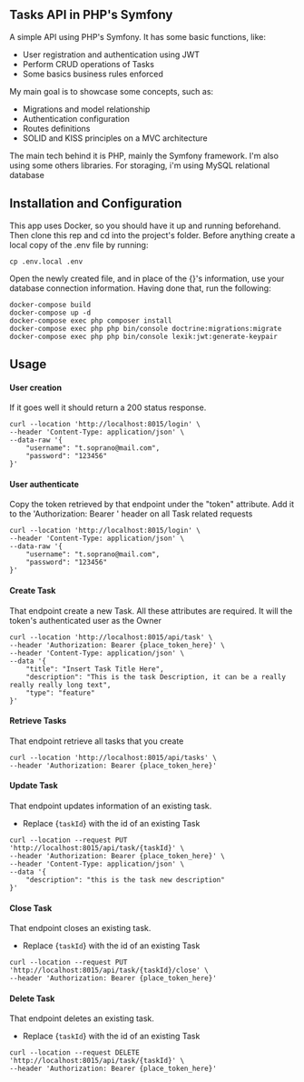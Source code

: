 ## Tasks API in PHP's Symfony
A simple API using PHP's Symfony. It has some basic functions, like:

- User registration and authentication using JWT
- Perform CRUD operations of Tasks
- Some basics business rules enforced

My main goal is to showcase some concepts, such as:

- Migrations and model relationship
- Authentication configuration
- Routes definitions
- SOLID and KISS principles on a MVC architecture

The main tech behind it is PHP, mainly the Symfony framework. I'm also using some others libraries. For storaging, i'm using MySQL relational database

## Installation and Configuration
This app uses Docker, so you should have it up and running beforehand. Then clone this rep and cd into the project's folder. Before anything create a local copy of the .env file by running: 
```
cp .env.local .env
```
Open the newly created file, and in place of the {}'s information, use your database connection information. Having done that, run the following:

```
docker-compose build
docker-compose up -d
docker-compose exec php composer install
docker-compose exec php php bin/console doctrine:migrations:migrate
docker-compose exec php php bin/console lexik:jwt:generate-keypair
```

## Usage
#### __User creation__
If it goes well it should return a 200 status response.
```
curl --location 'http://localhost:8015/login' \
--header 'Content-Type: application/json' \
--data-raw '{
    "username": "t.soprano@mail.com",
    "password": "123456"
}'
```

#### __User authenticate__
Copy the token retrieved by that endpoint under the "token" attribute. Add it to the 'Authorization: Bearer ' header on all Task related requests
```
curl --location 'http://localhost:8015/login' \
--header 'Content-Type: application/json' \
--data-raw '{
    "username": "t.soprano@mail.com",
    "password": "123456"
}'
```

#### __Create Task__
That endpoint create a new Task. All these attributes are required. It will the token's authenticated user as the Owner
```
curl --location 'http://localhost:8015/api/task' \
--header 'Authorization: Bearer {place_token_here}' \
--header 'Content-Type: application/json' \
--data '{
    "title": "Insert Task Title Here",
    "description": "This is the task Description, it can be a really really really long text",
    "type": "feature"
}'
```

#### __Retrieve Tasks__
That endpoint retrieve all tasks that you create
```
curl --location 'http://localhost:8015/api/tasks' \
--header 'Authorization: Bearer {place_token_here}'
```

#### __Update Task__
That endpoint updates information of an existing task.
- Replace {```taskId```} with the id of an existing Task
```
curl --location --request PUT 'http://localhost:8015/api/task/{taskId}' \
--header 'Authorization: Bearer {place_token_here}' \
--header 'Content-Type: application/json' \
--data '{
    "description": "this is the task new description"
}'
```

#### __Close Task__
That endpoint closes an existing task. 
- Replace {```taskId```} with the id of an existing Task
```
curl --location --request PUT 'http://localhost:8015/api/task/{taskId}/close' \
--header 'Authorization: Bearer {place_token_here}'
```

#### __Delete Task__
That endpoint deletes an existing task.
- Replace {```taskId```} with the id of an existing Task
```
curl --location --request DELETE 'http://localhost:8015/api/task/{taskId}' \
--header 'Authorization: Bearer {place_token_here}'
```
